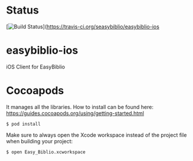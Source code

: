# Status
[![Build Status](https://travis-ci.org/easybiblio/easybiblio-ios.svg?branch=master)](https://travis-ci.org/seasybiblio/easybiblio-ios

# easybiblio-ios
iOS Client for EasyBiblio

# Cocoapods
It manages all the libraries. How to install can be found here: 
https://guides.cocoapods.org/using/getting-started.html

```
$ pod install
```

Make sure to always open the Xcode workspace instead of the project file when building your project:
```
$ open Easy_Biblio.xcworkspace
```
